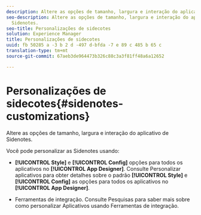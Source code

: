 ```yaml
---
description: Altere as opções de tamanho, largura e interação do aplicativo de Sidenotes.
seo-description: Altere as opções de tamanho, largura e interação do aplicativo de
  Sidenotes.
seo-title: Personalizações de sidecotes
solution: Experience Manager
title: Personalizações de sidecotes
uuid: fb 50285 a -3 b 2 d -497 d-bfda -7 e 89 c 485 b 65 c
translation-type: tm+mt
source-git-commit: 67aeb3de964473b326c88c3a3f81ff48a6a12652

---
```



# Personalizações de sidecotes{#sidenotes-customizations}

Altere as opções de tamanho, largura e interação do aplicativo de Sidenotes.

Você pode personalizar as Sidenotes usando:

* **[!UICONTROL Style]** e **[!UICONTROL Config]** opções para todos os aplicativos no **[!UICONTROL App Designer]**. Consulte Personalizar aplicativos para obter detalhes sobre o padrão **[!UICONTROL Style]** e **[!UICONTROL Config]** as opções para todos os aplicativos no **[!UICONTROL App Designer]**.

* Ferramentas de integração. Consulte Pesquisas para saber mais sobre como personalizar Aplicativos usando Ferramentas de integração.

